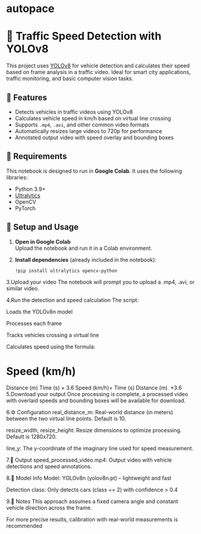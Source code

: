 # autopace
# 🚗 Traffic Speed Detection with YOLOv8

This project uses [YOLOv8](https://github.com/ultralytics/ultralytics) for vehicle detection and calculates their speed based on frame analysis in a traffic video. Ideal for smart city applications, traffic monitoring, and basic computer vision tasks.

## 📌 Features

- Detects vehicles in traffic videos using YOLOv8
- Calculates vehicle speed in km/h based on virtual line crossing
- Supports `.mp4`, `.avi`, and other common video formats
- Automatically resizes large videos to 720p for performance
- Annotated output video with speed overlay and bounding boxes

## 🔧 Requirements

This notebook is designed to run in **Google Colab**. It uses the following libraries:

- Python 3.9+
- [Ultralytics](https://github.com/ultralytics/ultralytics)
- OpenCV
- PyTorch

## 🚀 Setup and Usage

1. **Open in Google Colab**  
   Upload the notebook and run it in a Colab environment.

2. **Install dependencies** (already included in the notebook):
   ```bash
   !pip install ultralytics opencv-python
3.Upload your video
The notebook will prompt you to upload a .mp4, .avi, or similar video.

4.Run the detection and speed calculation
The script:

Loads the YOLOv8n model

Processes each frame

Tracks vehicles crossing a virtual line

Calculates speed using the formula:

Speed (km/h)
=
Distance (m)
Time (s)
×
3.6
Speed (km/h)= 
Time (s)
Distance (m)
​
 ×3.6
5.Download your output
Once processing is complete, a processed video with overlaid speeds and bounding boxes will be available for download.

6.⚙️ Configuration
real_distance_m: Real-world distance (in meters) between the two virtual line points. Default is 10.

resize_width, resize_height: Resize dimensions to optimize processing. Default is 1280x720.

line_y: The y-coordinate of the imaginary line used for speed measurement.

7.📁 Output
speed_processed_video.mp4: Output video with vehicle detections and speed annotations.



8.🧠 Model Info
Model: YOLOv8n (yolov8n.pt) – lightweight and fast

Detection class: Only detects cars (class == 2) with confidence > 0.4

9.📝 Notes
This approach assumes a fixed camera angle and constant vehicle direction across the frame.

For more precise results, calibration with real-world measurements is recommended
